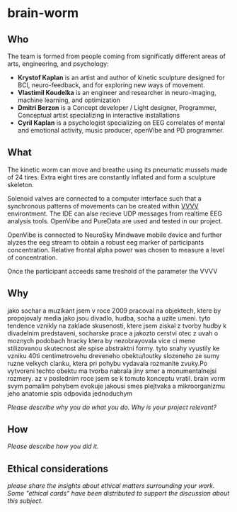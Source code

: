 # brain-worm

## Who

The team is formed from people coming from significatly different areas of arts, engineering, and psychology:

* **Krystof Kaplan** is an artist and author of kinetic sculpture designed for BCI, neuro-feedback, and for exploring new ways of movement.
* **Vlastimil Koudelka** is an engineer and researcher in neuro-imaging, machine learning, and optimization
* **Dmitri Berzon** is a Concept developer / Light designer, Programmer, Conceptual artist specializing in interactive installations
* **Cyril Kaplan** is a psychologist specializing on EEG correlates of mental and emotional activity, music producer, openVibe and PD programmer. 

## What

[logo]: https://github.com/HackTheBrain/brain-worm/blob/master/worm_pics/P1070909.JPG
The kinetic worm can move and breathe using its pneumatic mussels made of 24 tires. Extra eight tires are constantly inflated and form a sculpture skeleton. 

Solenoid valves are connected to a computer interface such that a synchronous patterns of movements can be created within [VVVV](https://vvvv.org/) environtment. The IDE can alse recieve UDP messages from realtime EEG analysis tools. OpenVibe and PureData are used and tested in our project.

OpenVibe is connected to NeuroSky Mindwave mobile device and further alyzes the eeg stream to obtain a robust eeg marker of participants concentration. Relative frontal alpha power was chosen to measure a level of concentration. 

Once the participant acceeds same treshold of the parameter the VVVV

## Why
jako sochar a muzikant jsem v roce 2009 pracoval na objektech, ktere by propojovaly media jako jsou divadlo, hudba, socha a uzite umeni. tyto tendence vznikly na zaklade skusenosti, ktere jsem ziskal z tvorby hudby k divadelnim predstaveni, socharske prace a jakozto cerstvi otec z uvah o moznych podobach hracky ktera by nezobrayovala vice ci mene stilizovanou skutecnost ale spise abstraktni formy. tyto snahy vyustily  ke vzniku 40ti centimetrovehu dreveneho obektu/loutky slozeneho ze sumy ruzne velkych clanku, ktera pri pohybu vydavala rozmanite zvuky.Po vytvoreni techto obektu ma tvorba nabrala jiny smer a monumentalnejsi rozmery. az v poslednim roce jsem se k tomuto konceptu vratil. brain vorm svym pomalim pohybem evokuje jakousi smes plejtvaka a mikroorganizmu jeho anatomie spis odpovida jednoduchym 


*Please describe why you do what you do. Why is your project relevant?*



## How

*Please describe how you did it.*

## Ethical considerations
*please share the insights about ethical matters surrounding your work. Some "ethical cards" have been distributed to support the discussion about this subject.*
